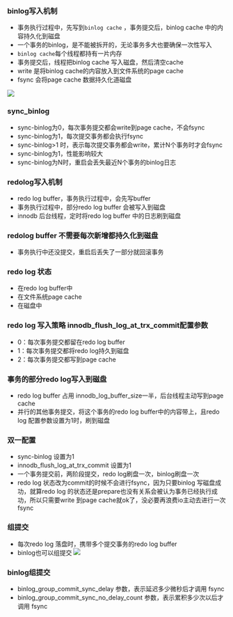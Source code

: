 ### binlog写入机制
- 事务执行过程中，先写到`binlog cache` ，事务提交后，binlog cache 中的内容持久化到磁盘
- 一个事务的binlog，是不能被拆开的，无论事务多大也要确保一次性写入
- `binlog cache`每个线程都持有一片内存
- 事务提交后，线程把binlog cache 写入磁盘，然后清空cache
- write 是将binlog cache的内容放入到文件系统的page cache
- fsync 会将page cache 数据持久化道磁盘

![](/images/mysql/binlog.png)

### sync_binlog
- sync-binlog为0，每次事务提交都会write到page cache，不会fsync
- sync-binlog为1，每次提交事务都会执行fsync
- sync-binlog>1 时，表示每次提交事务都会write，累计N个事务时才会fsync
- sync-binlog为1，性能影响较大
- sync-binlog为N时，重启会丢失最近N个事务的binlog日志

### redolog写入机制
- redo log buffer，事务执行过程中，会先写buffer
- 事务执行过程中，部分redo log buffer 会被写入到磁盘
- innodb 后台线程，定时将redo log buffer 中的日志刷到磁盘

### redolog buffer 不需要每次新增都持久化到磁盘
- 事务执行中还没提交，重启后丢失了一部分就回滚事务

### redo log 状态
- 在redo log buffer中
- 在文件系统page cache
- 在磁盘中

### redo log 写入策略 innodb_flush_log_at_trx_commit配置参数
- 0：每次事务提交都留在redo log buffer
- 1：每次事务提交都将redo log持久到磁盘
- 2：每次事务提交都写到page cache

### 事务的部分redo log写入到磁盘
- redo log buffer 占用 innodb_log_buffer_size一半，后台线程主动写到page cache
- 并行的其他事务提交，将这个事务的redo log buffer中的内容带上，且redo log 配置参数设置为1时，刷到磁盘

### 双一配置
- sync-binlog 设置为1
- innodb_flush_log_at_trx_commit 设置为1
- 一个事务提交前，两阶段提交，redo log刷盘一次，binlog刷盘一次
- redo log 状态改为commit的时候不会进行fsync，因为只要binlog 写磁盘成功，就算redo log 的状态还是prepare也没有关系会被认为事务已经执行成功，所以只需要write 到page cache就ok了，没必要再浪费io主动去进行一次fsync

### 组提交
- 每次redo log 落盘时，携带多个提交事务的redo log buffer
- binlog也可以组提交
![](/images/mysql/group_commit.png)

### binlog组提交
- binlog_group_commit_sync_delay 参数，表示延迟多少微秒后才调用 fsync
- binlog_group_commit_sync_no_delay_count 参数，表示累积多少次以后才调用 fsync



